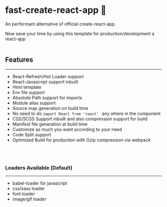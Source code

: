 # fast-create-react-app 🚀

An performant alternative of official create-react-app.

Now save your time by using this template for production/development a react-app
<br/>
<br/>

## Features
---
- React-Refresh/Hot Loader support
- React-Javascript support inbuilt
- Html template
- Env file support
- Absolute Path support for imports
- Module alias support
- Source map generation on build time
- No need to do ```import React from 'react' ```  any where in the component
- CSS/SCSS Support inbuilt and also compression support for build
- Manifest file generation at build time
- Customize as much you want according to your need
- Code Split support
- Optimized Build for production with Gzip compression via webpack

<br/>
<br/>

### Loaders Available (Default)
---
- babel-loader for javascript
- css/sass loader
- font loader
- image/gif loader


